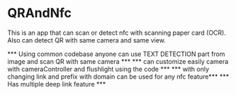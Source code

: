 # QRAndNfc

This is an app that can scan or detect nfc with scanning paper card (OCR). Also can detect QR with same camera and same view.



***  Using common codebase anyone can use TEXT DETECTION part from image and scan QR with same camera  ***
*** can customize easily camera with cameraController and flushlight using the code ***
*** with only changing link and prefix with domain can be used for any nfc feature***
*** Has multiple deep link feature ***
